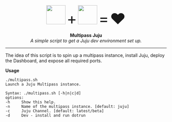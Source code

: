 <div align="center">
  <img src="https://res.cloudinary.com/canonical/image/fetch/f_auto,q_auto,fl_sanitize,w_60,h_60/https://dashboard.snapcraft.io/site_media/appmedia/2019/05/multipass.png" width="60" height="60" />
  <font size="30">+</font>
  <img src="https://res.cloudinary.com/canonical/image/fetch/f_auto,q_auto,fl_sanitize,w_60,h_60/https://dashboard.snapcraft.io/site_media/appmedia/2018/11/image-juju-256.svg.png" width="60" height="60" />
  <font size="30">=</font>
  <font size="30">❤️</font>
</div>

<p align="center">
  <b>Multipass Juju</b>
  <br />
  <i>A simple script to get a Juju dev environment set up.</i>
</p>

---

The idea of this script is to spin up a multipass instance, install Juju, deploy the Dashboard, and expose all required ports.


**Usage**
```
./multipass.sh
Launch a Juju Multipass instance.

Syntax: ./multipass.sh [-h|n|c|d]
options:
-h     Show this help.
-n     Name of the multipass instance. [default: juju]
-c     Juju Channel. [default: latest/beta]
-d     Dev - install and run dotrun   
```
